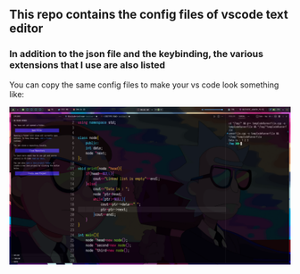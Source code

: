 ## <p align="centre"> This repo contains the config files of vscode text editor</p>
### In addition to the json file and the keybinding, the various extensions that I use are also listed 

You can copy the same config files to make your vs code look something like: 

<img src="vscode.png" align="centre">
